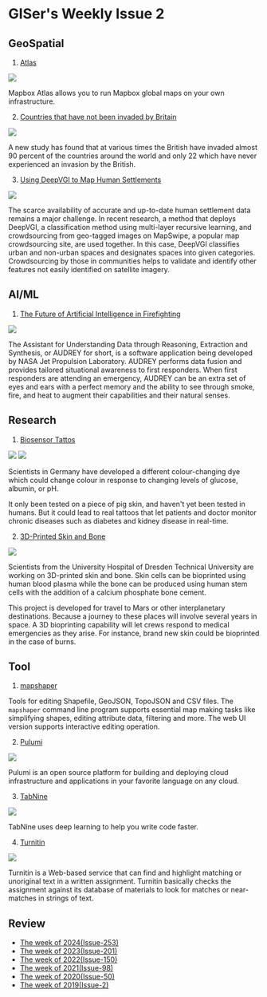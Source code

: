 # GISer's Weekly Issue 2

## GeoSpatial

1. [Atlas](https://docs.mapbox.com/atlas/overview/)

![](https://docs.mapbox.com/atlas/assets/studio-manual-header-480-6fed16b532fe4e0281e308e5651ddfaf.webp)

Mapbox Atlas allows you to run Mapbox global maps on your own infrastructure.

2. [Countries that have not been invaded by Britain](https://www.telegraph.co.uk/history/9653497/British-have-invaded-nine-out-of-ten-countries-so-look-out-Luxembourg.html)

![](https://secure.i.telegraph.co.uk/multimedia/archive/02388/BRITAIN_2388153b.jpg)

A new study has found that at various times the British have invaded almost 90 percent of the countries around the world and only 22 which have never experienced an invasion by the British.

3. [Using DeepVGI to Map Human Settlements](https://www.mdpi.com/2072-4292/11/15/1799)

![](https://www.mdpi.com/remotesensing/remotesensing-11-01799/article_deploy/html/images/remotesensing-11-01799-g001-550.jpg)

The scarce availability of accurate and up-to-date human settlement data remains a major challenge. In recent research, a method that deploys DeepVGI, a classification method using multi-layer recursive learning, and crowdsourcing from geo-tagged images on MapSwipe, a popular map crowdsourcing site, are used together. In this case, DeepVGI classifies urban and non-urban spaces and designates spaces into given categories. Crowdsourcing by those in communities helps to validate and identify other features not easily identified on satellite imagery.

## AI/ML

1. [The Future of Artificial Intelligence in Firefighting](https://www.fireengineering.com/articles/2018/10/artificial-intelligence-firefighting.html#gref)

![](https://aemstatic-ww2.azureedge.net/content/dam/fe/online-articles/2018/10/audrey-test-6.jpg.scale.LARGE.jpg)

The Assistant for Understanding Data through Reasoning, Extraction and Synthesis, or AUDREY for short, is a software application being developed by NASA Jet Propulsion Laboratory. AUDREY performs data fusion and provides tailored situational awareness to first responders. When first responders are attending an emergency, AUDREY can be an extra set of eyes and ears with a perfect memory and the ability to see through smoke, fire, and heat to augment their capabilities and their natural senses.

## Research

1. [Biosensor Tattos](https://www.sciencealert.com/there-is-now-an-actual-tattoo-that-can-change-colour-based-on-glucose-levels)

![](https://www.sciencealert.com/images/2019-07/tattoo-health-all.jpg)
![](https://www.sciencealert.com/images/2019-07/tattoo-health-tinypic.jpg)

Scientists in Germany have developed a different colour-changing dye which could change colour in response to changing levels of glucose, albumin, or pH.

It only been tested on a piece of pig skin, and haven't yet been tested in humans. But it could lead to real tattoos that let patients and doctor monitor chronic diseases such as diabetes and kidney disease in real-time.

2. [3D-Printed Skin and Bone](https://www.esa.int/Our_Activities/Space_Engineering_Technology/Upside-down_3D-printed_skin_and_bone_for_humans_to_Mars)

![](https://www.esa.int/var/esa/storage/images/esa_multimedia/images/2018/11/3d_bioprinting_for_space/18887672-1-eng-GB/3D_bioprinting_for_space_large.jpg)

Scientists from the University Hospital of Dresden Technical University are working on 3D-printed skin and bone. Skin cells can be bioprinted using human blood plasma while the bone can be produced using human stem cells with the addition of a calcium phosphate bone cement.

This project is developed for travel to Mars or other interplanetary destinations. Because a journey to these places will involve several years in space. A 3D bioprinting capability will let crews respond to medical emergencies as they arise. For instance, brand new skin could be bioprinted in the case of burns.

## Tool

1. [mapshaper](https://github.com/mbloch/mapshaper)

Tools for editing Shapefile, GeoJSON, TopoJSON and CSV files. The `mapshaper` command line program supports essential map making tasks like simplifying shapes, editing attribute data, filtering and more. The web UI version supports interactive editing operation.

2. [Pulumi](https://www.pulumi.com/docs/index.html)

![](https://www.pulumi.com/images/infographics@2x.jpg)

Pulumi is an open source platform for building and deploying cloud infrastructure and applications in your favorite language on any cloud.

3. [TabNine](https://tabnine.com/)

![](https://camo.githubusercontent.com/76ac1a10f01ec637c0406ed76b31e31f18411f4c/68747470733a2f2f7777772e77616e67626173652e636f6d2f626c6f67696d672f61737365742f3230313930372f6267323031393037313830352e6a7067)

TabNine uses deep learning to help you write code faster.

4. [Turnitin](https://www.turnitin.com/)

![](https://media.npr.org/assets/img/2014/08/22/turnitin-originality-report_custom-890b02135d24d7fb6f5d443ae5610599354e2e4c-s1200.png)

Turnitin is a Web-based service that can find and highlight matching or unoriginal text in a written assignment. Turnitin basically checks the assignment against its database of materials to look for matches or near-matches in strings of text.

## Review

- [The week of 2024(Issue-253)](../2024/issue-253.md)
- [The week of 2023(Issue-201)](../2023/issue-201.md)
- [The week of 2022(Issue-150)](../2022/issue-150.md)
- [The week of 2021(Issue-98)](../2021/issue-98.md)
- [The week of 2020(Issue-50)](../2020/issue-50.md)
- [The week of 2019(Issue-2)](../2019/issue-2.md)
